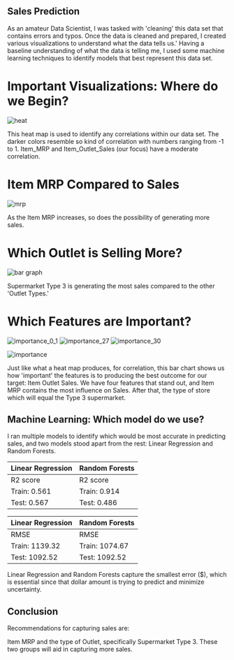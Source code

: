 ## Sales Prediction
As an amateur Data Scientist, I was tasked with 'cleaning' this data set that contains errors and typos. Once the data is cleaned and prepared, I created various visualizations to understand what the data tells us.' Having a baseline understanding of what the data is telling me, I used some machine learning techniques to identify models that best represent this data set.

# Important Visualizations: Where do we Begin?

![heat](https://user-images.githubusercontent.com/84295634/133169098-fde073df-1224-4085-9422-27072cd39f2a.png)

This heat map is used to identify any correlations within our data set. The darker colors resemble so kind of correlation with numbers ranging from -1 to 1. Item_MRP and Item_Outlet_Sales (our focus) have a moderate correlation.

# Item MRP Compared to Sales
![mrp](https://user-images.githubusercontent.com/84295634/133170245-cf8d3999-47c8-4915-b213-16b0fccea18a.png)

As the Item MRP increases, so does the possibility of generating more sales.

# Which Outlet is Selling More?

![bar graph](https://user-images.githubusercontent.com/84295634/133170695-f0e5c5f1-f512-464b-bb4b-009f5fa73c1b.png)

Supermarket Type 3 is generating the most sales compared to the other 'Outlet Types.'

# Which Features are Important?

![importance_0_1](https://user-images.githubusercontent.com/84295634/133174021-ed4933fd-b704-4efa-bc71-69de37b10ad2.png)
![importance_27](https://user-images.githubusercontent.com/84295634/133174024-d20ee875-3dac-4c86-93d5-de2789cf5ebd.png)
![importance_30](https://user-images.githubusercontent.com/84295634/133174028-1cb5a07c-d6e4-4428-8148-cce7f86e9189.png)

![importance](https://user-images.githubusercontent.com/84295634/133171576-0266a01a-16e0-4e8b-878f-77d758b1e110.png)

Just like what a heat map produces, for correlation, this bar chart shows us how 'important' the features is to producing the best outcome for our target: Item Outlet Sales. We have four features that stand out, and Item MRP contains the most influence on Sales. After that, the type of store which will equal the Type 3 supermarket.

## Machine Learning: Which model do we use?

I ran multiple models to identify which would be most accurate in predicting sales, and two models stood apart from the rest: Linear Regression and Random Forests.

Linear Regression  |  Random Forests
-------------------|----------------
R2 score           | R2 score       
Train: 0.561       | Train: 0.914
Test: 0.567        | Test: 0.486

Linear Regression | Random Forests
------------------|---------------
RMSE              | RMSE
Train: 1139.32    | Train: 1074.67
Test: 1092.52     | Test: 1092.52

Linear Regression and Random Forests capture the smallest error ($), which is essential since that dollar amount is trying to predict and minimize uncertainty. 

## Conclusion

Recommendations for capturing sales are:

Item MRP and the type of Outlet, specifically Supermarket Type 3. These two groups will aid in capturing more sales.

